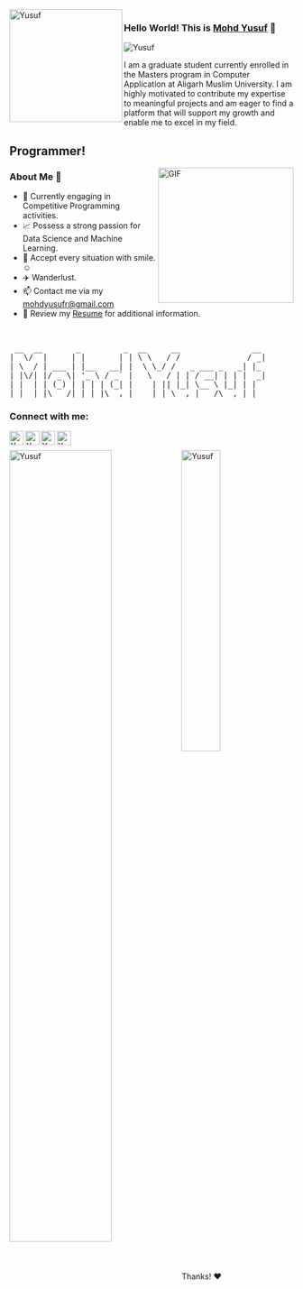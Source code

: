 <img align="left" width="200" height="200" alt="Yusuf" src="https://user-images.githubusercontent.com/72680045/103229550-485e7900-4959-11eb-95d2-41cdbc444ec0.png" />

### Hello World! This is [Mohd Yusuf](https://mohdyusuf2312.github.io/) 👋

<p align="left"> 
	<img src="https://komarev.com/ghpvc/?username=mohdyusuf2312&color=blue" alt="Yusuf" /> 
</p>

I am a graduate student currently enrolled in the Masters program in Computer Application at Aligarh Muslim University. I am highly motivated to contribute my expertise to meaningful projects and am eager to find a platform that will support my growth and enable me to excel in my field.

## Programmer!
<img align="right" height="240px" alt="GIF" src="https://i.pinimg.com/originals/e4/26/70/e426702edf874b181aced1e2fa5c6cde.gif" />

### About Me 🚀

- 🔭 Currently engaging in Competitive Programming activities.
- 📈 Possess a strong passion for Data Science and Machine Learning.
- 💢 Accept every situation with smile.☺️
- ✈️ Wanderlust.
- 📫 Contact me via my mohdyusufr@gmail.com
- 📝 Review my [Resume]((https://github.com/mohdyusuf2312/mohdyusuf2312/blob/main/Resume.pdf)) for additional information.

<br>
<pre>
 __  __       _         _  __     __               __ 
|  \/  |     | |       | | \ \   / /              / _|
| \  / | ___ | |__   __| |  \ \_/ /   _ ___ _   _| |_ 
| |\/| |/ _ \| '_ \ / _` |   \   / | | / __| | | |  _|
| |  | | (_) | | | | (_| |    | || |_| \__ \ |_| | |  
|_|  |_|\___/|_| |_|\__,_|    |_| \__,_|___/\__,_|_|                                                      
</pre>

### Connect with me:

[<img align="left" alt="Yusuf | Gmail" width="25px" src="https://cdn.jsdelivr.net/npm/simple-icons@v3/icons/gmail.svg" />][gmail]
[<img align="left" alt="Yusuf | Twitter" width="25px" src="https://cdn.jsdelivr.net/npm/simple-icons@v3/icons/twitter.svg" />][twitter]
[<img align="left" alt="Yusuf | LinkedIn" width="25px" src="https://cdn.jsdelivr.net/npm/simple-icons@v3/icons/linkedin.svg" />][linkedin]
[<img align="left" alt="Yusuf | Telegram" width="25px" src="https://cdn.jsdelivr.net/npm/simple-icons@v3/icons/telegram.svg" />][telegram]

<br>
<br>
<img align="left" src = "https://github-readme-stats.vercel.app/api?username=mohdyusuf2312&&show_icons=true&title_color=ffffff&icon_color=bb2acf&text_color=daf7dc&bg_color=151515" alt="Yusuf" width="60%">
<img src = "https://github-readme-stats.vercel.app/api/top-langs/?username=mohdyusuf2312&langs_count=8&theme=blue-green" alt="Yusuf" width="37%">


Thanks! :heart:

</details>

[twitter]: https://twitter.com/mohdyusuf2312
[gmail]: https://mohdyusufr@gmail.com
[linkedin]: https://www.linkedin.com/in/mohdyusuf2312/
[telegram]: https://t.me/MOHD0YUSUF

<!---
MOHD-YUSUF1/MOHD-YUSUF1 is a ✨ special ✨ repository because its `README.md` (this file) appears on your GitHub profile.
You can click the Preview link to take a look at your changes.
--->
